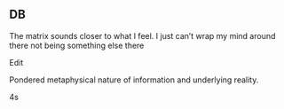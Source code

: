 ## DB

The matrix sounds closer to what I feel. I just can’t wrap my mind around there not being something else there

Edit

Pondered metaphysical nature of information and underlying reality.

4s